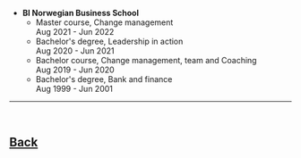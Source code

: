 - **BI Norwegian Business School**  
    - Master course, Change management  
            Aug 2021 - Jun 2022
    - Bachelor's degree, Leadership in action  
            Aug 2020 - Jun 2021
    - Bachelor course, Change management, team and Coaching  
            Aug 2019 - Jun 2020
    - Bachelor's degree, Bank and finance  
            Aug 1999 - Jun 2001       
            
---
<br>

## [Back](/index.md)       